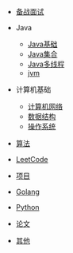 
* [备战面试](./docs/a-1备战面试.md)
* Java

  * [Java基础](./docs/b-1面试题总结-Java基础.md)
  * [Java集合](./docs/b-2Java集合.md)
  * [Java多线程](./docs/b-3Java多线程.md)
  * [jvm](./docs/b-4jvm.md)
* 计算机基础

  * [计算机网络](./docs/c-1计算机网络.md)
  * [数据结构](./docs/c-2数据结构.md)
  * [操作系统](./docs/c-4操作系统.md)
* [算法](./docs/c-3算法.md)
* [LeetCode](./docs/d-1LeetCode.md)
* [项目](./docs/Projects.md)
* [Golang](./docs/Golang.md)
* [Python](./docs/Python.md)
* [论文](./docs/Paper.md)
* [其他](./docs/others.md)

